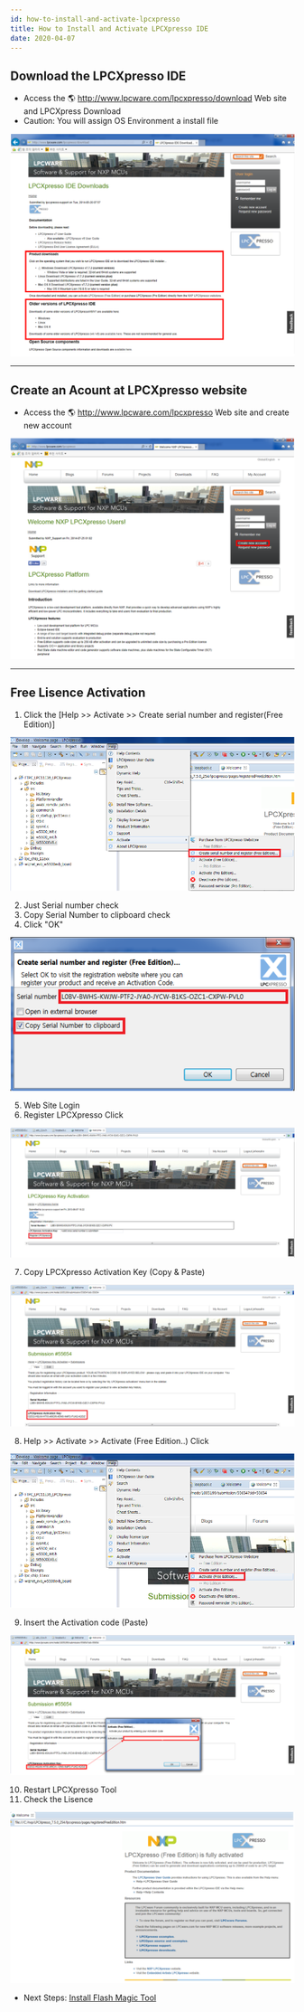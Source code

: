 ```yaml
---
id: how-to-install-and-activate-lpcxpresso
title: How to Install and Activate LPCXpresso IDE
date: 2020-04-07
---
```


## Download the LPCXpresso IDE

  - Access the 🌎 http://www.lpcware.com/lpcxpresso/download Web site and
    LPCXpress Download
  - Caution: You will assign OS Environment a install file

![](/img/osh/lpcxpresso/down.png)

-----

## Create an Acount at LPCXpresso website

  - Access the 🌎 http://www.lpcware.com/lpcxpresso Web site and create new account

![](/img/osh/lpcxpresso/lpx.png)

-----

## Free Lisence Activation

   1. Click the [Help >> Activate >> Create serial number and register(Free Edition)]

![](/img/osh/lpcxpresso/lisence_1.png)

   2. Just Serial number check
   3. Copy Serial Number to clipboard check
   4. Click "OK"

![](/img/osh/lpcxpresso/lisence_2.png)

   5. Web Site Login
   6. Register LPCXpresso Click

![](/img/osh/lpcxpresso/lisence_3.png)

   7. Copy LPCXpresso Activation Key (Copy & Paste)

![](/img/osh/lpcxpresso/lisence_4.png)

   8. Help >> Activate >> Activate (Free Edition..) Click

![](/img/osh/lpcxpresso/lisence_5.png)

   9. Insert the Activation code (Paste)

![](/img/osh/lpcxpresso/lisence_6.png)

   10. Restart LPCXpresso Tool
   11. Check the Lisence

![](/img/osh/lpcxpresso/lisence_7.png)

  - Next Steps: [Install Flash Magic Tool](./Getting-Started.md#download-a-new-program)
